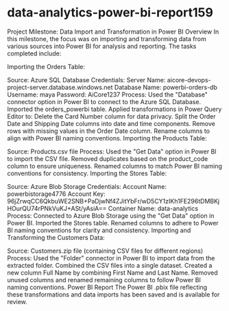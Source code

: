 # data-analytics-power-bi-report159
Project Milestone: Data Import and Transformation in Power BI
Overview
In this milestone, the focus was on importing and transforming data from various sources into Power BI for analysis and reporting. The tasks completed include:

Importing the Orders Table:

Source: Azure SQL Database
Credentials:
Server Name: aicore-devops-project-server.database.windows.net
Database Name: powerbi-orders-db
Username: maya
Password: AiCore1237
Process:
Used the "Database" connector option in Power BI to connect to the Azure SQL Database.
Imported the orders_powerbi table.
Applied transformations in Power Query Editor to:
Delete the Card Number column for data privacy.
Split the Order Date and Shipping Date columns into date and time components.
Remove rows with missing values in the Order Date column.
Rename columns to align with Power BI naming conventions.
Importing the Products Table:

Source: Products.csv file
Process:
Used the "Get Data" option in Power BI to import the CSV file.
Removed duplicates based on the product_code column to ensure uniqueness.
Renamed columns to match Power BI naming conventions for consistency.
Importing the Stores Table:

Source: Azure Blob Storage
Credentials:
Account Name: powerbistorage4776
Account Key: 96jZrwqCC6QkbuWE2SNB+PaDjwNf4ZJitYbFr/wD5CY1zIKh1FE296tDMBKjHOurQU74rPNkVuKJ+ASt/yAsiA==
Container Name: data-analytics
Process:
Connected to Azure Blob Storage using the "Get Data" option in Power BI.
Imported the Stores table.
Renamed columns to adhere to Power BI naming conventions for clarity and consistency.
Importing and Transforming the Customers Data:

Source: Customers.zip file (containing CSV files for different regions)
Process:
Used the "Folder" connector in Power BI to import data from the extracted folder.
Combined the CSV files into a single dataset.
Created a new column Full Name by combining First Name and Last Name.
Removed unused columns and renamed remaining columns to follow Power BI naming conventions.
Power BI Report
The Power BI .pbix file reflecting these transformations and data imports has been saved and is available for review.

